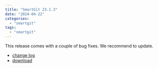 ```yaml
---
title: "SmartGit 23.1.3"
date: "2024-04-22"
categories:
  - "smartgit"
tags:
  - "smartgit"
---
```


This release comes with a couple of bug fixes.
We recommend to update.

- [change log](https://www.syntevo.com/smartgit/changelog.txt)
- [download](https://www.syntevo.com/smartgit/download)
